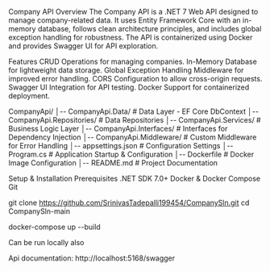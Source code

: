 Company API
Overview
The Company API is a .NET 7 Web API designed to manage company-related data. It uses Entity Framework Core with an in-memory database, follows clean architecture principles, and includes global exception handling for robustness. The API is containerized using Docker and provides Swagger UI for API exploration.

Features
CRUD Operations for managing companies.
In-Memory Database for lightweight data storage.
Global Exception Handling Middleware for improved error handling.
CORS Configuration to allow cross-origin requests.
Swagger UI Integration for API testing.
Docker Support for containerized deployment.

CompanyApi/
│-- CompanyApi.Data/            # Data Layer - EF Core DbContext
│-- CompanyApi.Repositories/    # Data Repositories
│-- CompanyApi.Services/        # Business Logic Layer
│-- CompanyApi.Interfaces/      # Interfaces for Dependency Injection
│-- CompanyApi.Middleware/      # Custom Middleware for Error Handling
│-- appsettings.json            # Configuration Settings
│-- Program.cs                  # Application Startup & Configuration
│-- Dockerfile                  # Docker Image Configuration
│-- README.md                   # Project Documentation

Setup & Installation
Prerequisites
.NET SDK 7.0+
Docker & Docker Compose
Git

git clone https://github.com/SrinivasTadepalli199454/CompanySln.git
cd CompanySln-main

docker-compose up --build

Can be run locally also 

Api documentation:
http://localhost:5168/swagger
